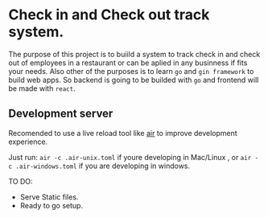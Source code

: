 # Check in and Check out track system.

The purpose of this project is to buiild a system to track check in and check out of employees in a restaurant or can be aplied in any businness if fits your needs. Also other of the purposes is to learn `go` and `gin framework` to build web apps. So backend is going to be builded with `go` and frontend will be made with `react`.

## Development server

Recomended to use a live reload tool like [air](https://github.com/cosmtrek/air) to improve development experience.

Just run: `air -c .air-unix.toml` if youre developing in Mac/Linux , or `air -c .air-windows.toml` if you are developing in windows.

TO DO:

- Serve Static files.
- Ready to go setup.
